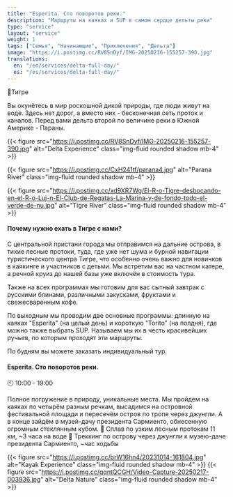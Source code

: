 ```yaml
---
title: "Esperita. Сто поворотов реки."
description: "Маршруты на каяках и SUP в самом сердце дельты реки"
type: "service"
layout: "service"
weight: 1
tags: ["Семья", "Начинающие", "Приключения", "Дельта"]
image: "https://i.postimg.cc/RV8SnDyf/IMG-20250216-155257-390.jpg"
translations:
  en: "/en/services/delta-full-day/"
  es: "/es/services/delta-full-day/"
---
```


📍Тигре

Вы окунётесь в мир роскошной дикой природы, где люди живут на воде. Здесь нет дорог, а вместо них - бесконечная сеть проток и каналов. Перед вами дельта второй по величине реки в Южной Америке - Параны.

{{< figure src="https://i.postimg.cc/RV8SnDyf/IMG-20250216-155257-390.jpg" alt="Delta Experience" class="img-fluid rounded shadow mb-4" >}}

{{< figure src="https://i.postimg.cc/CxH241tf/parana4.jpg" alt="Parana River" class="img-fluid rounded shadow mb-4" >}}

{{< figure src="https://i.postimg.cc/xd9XR7Wg/El-R-o-Tigre-desbocando-en-el-R-o-Luj-n-El-Club-de-Regatas-La-Marina-y-de-fondo-todo-el-verde-de-nu.jpg" alt="Tigre River" class="img-fluid rounded shadow mb-4" >}}

#### Почему нужно ехать в Тигре с нами?
С центральной пристани города мы отправимся на дальние острова, в тихие лесные протоки, туда, где уже нет шума и бурной навигации туристического центра Тигре, что особенно очень важно для новичков в каякинге и участников с детьми. Мы встретим вас на частном катере, а речной круиз до нашей базы уже включён в стоимость тура.

Также на всех программах мы готовим для вас сытный завтрак с русскими блинами, различными закусками, фруктами и свежесваренным кофе.

По выходным мы проводим две основные программы: длинную на каяках "Esperita" (на целый день) и короткую "Torito" (на полдня), где можно также выбрать SUP. Называем мы их в честь красивейших ручьев, по которым проходят эти маршруты.

По будням вы можете заказать индивидуальный тур.

#### Esperita. Сто поворотов реки.
🕙 10:00 - 19:00

Полное погружение в природу, уникальные места.
Мы пройдем на каяках по четырём разным речкам, высадимся на островной фестивальной площади и пересечём остров по тропе через джунгли. А в конце зайдём в музей-дачу президента Сармиенто, обнесенную огромным стеклянным кубом.
🛶 Сплав по узким лесным протокам 11 км, ~3 часа на воде
🏃 Треккинг по острову через джунгли к музею-даче президента Сармиенто, ~час ходьбы

{{< figure src="https://i.postimg.cc/brW16hn4/20231014-161804.jpg" alt="Kayak Experience" class="img-fluid rounded shadow mb-4" >}}
{{< figure src="https://i.postimg.cc/qqntQCGH/Video-Capture-20250217-003936.jpg" alt="Delta Nature" class="img-fluid rounded shadow mb-4" >}}

